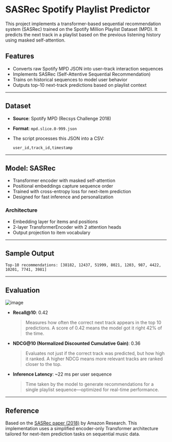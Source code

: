 # SASRec Spotify Playlist Predictor

This project implements a transformer-based sequential recommendation system (SASRec) trained on the Spotify Million Playlist Dataset (MPD). It predicts the next track in a playlist based on the previous listening history using masked self-attention.

## Features

* Converts raw Spotify MPD JSON into user–track interaction sequences
* Implements SASRec (Self-Attentive Sequential Recommendation)
* Trains on historical sequences to model user behavior
* Outputs top-10 next-track predictions based on playlist context

---

## Dataset

* **Source**: Spotify MPD (Recsys Challenge 2018)
* **Format**: `mpd.slice.0-999.json`
* The script processes this JSON into a CSV:

  ```csv
  user_id,track_id,timestamp
  ```

---

## Model: SASRec

* Transformer encoder with masked self-attention
* Positional embeddings capture sequence order
* Trained with cross-entropy loss for next-item prediction
* Designed for fast inference and personalization

### Architecture

* Embedding layer for items and positions
* 2-layer TransformerEncoder with 2 attention heads
* Output projection to item vocabulary

---

## Sample Output

```
Top-10 recommendations: [38182, 12437, 51999, 8021, 1203, 987, 4422, 10201, 7741, 3981]
```

---

## Evaluation 

![image](https://github.com/user-attachments/assets/fb2beeab-084e-4087-acc0-76bdfbe49feb)

- **Recall@10**: 0.42  
  > Measures how often the correct next track appears in the top 10 predictions. A score of 0.42 means the model got it right 42% of the time.

- **NDCG@10 (Normalized Discounted Cumulative Gain)**: 0.36  
  > Evaluates not just if the correct track was predicted, but how high it ranked. A higher NDCG means more relevant tracks are ranked closer to the top.

- **Inference Latency**: ~22 ms per user sequence  
  > Time taken by the model to generate recommendations for a single playlist sequence—optimized for real-time performance.

---

## Reference

Based on the [SASRec paper (2018)](https://arxiv.org/abs/1808.09781) by Amazon Research. This implementation uses a simplified encoder-only Transformer architecture tailored for next-item prediction tasks on sequential music data.
